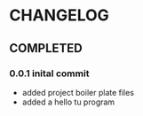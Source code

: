 # CHANGELOG

## COMPLETED
### 0.0.1 inital commit
* added project boiler plate files
* added a hello tu program
